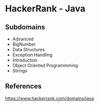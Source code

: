 # HackerRank - Java

## Subdomains
- Advanced
- BigNumber
- Data Structures
- Exception Handling
- Introduction
- Object Oriented Programmming
- Strings

## References
https://www.hackerrank.com/domains/java
